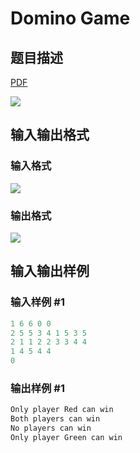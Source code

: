 # Domino Game

## 题目描述

[problemUrl]: https://uva.onlinejudge.org/index.php?option=com_onlinejudge&Itemid=8&category=9&page=show_problem&problem=683

[PDF](https://uva.onlinejudge.org/external/7/p742.pdf)

![](https://cdn.luogu.com.cn/upload/vjudge_pic/UVA742/7d98bf30ce012c2d3675fa4645e5c0b5dc5cfab7.png)

## 输入输出格式

### 输入格式

![](https://cdn.luogu.com.cn/upload/vjudge_pic/UVA742/6511bffc345032cef915480b288c19b3f8480cb9.png)

### 输出格式

![](https://cdn.luogu.com.cn/upload/vjudge_pic/UVA742/3cd99f9320552290b9d40709332dbe46f438bbf1.png)

## 输入输出样例

### 输入样例 #1

```cpp
1 6 6 0 0
2 5 5 3 4 1 5 3 5
2 1 1 2 2 3 3 4 4
1 4 5 4 4
0
```


### 输出样例 #1

```cpp
Only player Red can win
Both players can win
No players can win
Only player Green can win
```


